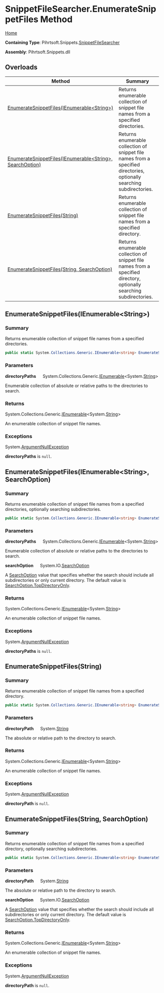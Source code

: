 # SnippetFileSearcher\.EnumerateSnippetFiles Method

[Home](../../../../README.md)

**Containing Type**: Pihrtsoft\.Snippets\.[SnippetFileSearcher](../README.md)

**Assembly**: Pihrtsoft\.Snippets\.dll

## Overloads

| Method | Summary |
| ------ | ------- |
| [EnumerateSnippetFiles(IEnumerable\<String>)](#Pihrtsoft_Snippets_SnippetFileSearcher_EnumerateSnippetFiles_System_Collections_Generic_IEnumerable_System_String__) | Returns enumerable collection of snippet file names from a specified directories\. |
| [EnumerateSnippetFiles(IEnumerable\<String>, SearchOption)](#Pihrtsoft_Snippets_SnippetFileSearcher_EnumerateSnippetFiles_System_Collections_Generic_IEnumerable_System_String__System_IO_SearchOption_) | Returns enumerable collection of snippet file names from a specified directories, optionally searching subdirectories\. |
| [EnumerateSnippetFiles(String)](#Pihrtsoft_Snippets_SnippetFileSearcher_EnumerateSnippetFiles_System_String_) | Returns enumerable collection of snippet file names from a specified directory\. |
| [EnumerateSnippetFiles(String, SearchOption)](#Pihrtsoft_Snippets_SnippetFileSearcher_EnumerateSnippetFiles_System_String_System_IO_SearchOption_) | Returns enumerable collection of snippet file names from a specified directory, optionally searching subdirectories\. |

## EnumerateSnippetFiles\(IEnumerable\<String>\) <a name="Pihrtsoft_Snippets_SnippetFileSearcher_EnumerateSnippetFiles_System_Collections_Generic_IEnumerable_System_String__"></a>

### Summary

Returns enumerable collection of snippet file names from a specified directories\.

```csharp
public static System.Collections.Generic.IEnumerable<string> EnumerateSnippetFiles(System.Collections.Generic.IEnumerable<string> directoryPaths)
```

### Parameters

**directoryPaths** &emsp; System\.Collections\.Generic\.[IEnumerable](https://docs.microsoft.com/en-us/dotnet/api/system.collections.generic.ienumerable-1)\<System\.[String](https://docs.microsoft.com/en-us/dotnet/api/system.string)>

Enumerable collection of absolute or relative paths to the directories to search\.

### Returns

System\.Collections\.Generic\.[IEnumerable](https://docs.microsoft.com/en-us/dotnet/api/system.collections.generic.ienumerable-1)\<System\.[String](https://docs.microsoft.com/en-us/dotnet/api/system.string)>

An enumerable collection of snippet file names\.

### Exceptions

System\.[ArgumentNullException](https://docs.microsoft.com/en-us/dotnet/api/system.argumentnullexception)

**directoryPaths** is `null`\.

## EnumerateSnippetFiles\(IEnumerable\<String>, SearchOption\) <a name="Pihrtsoft_Snippets_SnippetFileSearcher_EnumerateSnippetFiles_System_Collections_Generic_IEnumerable_System_String__System_IO_SearchOption_"></a>

### Summary

Returns enumerable collection of snippet file names from a specified directories, optionally searching subdirectories\.

```csharp
public static System.Collections.Generic.IEnumerable<string> EnumerateSnippetFiles(System.Collections.Generic.IEnumerable<string> directoryPaths, System.IO.SearchOption searchOption)
```

### Parameters

**directoryPaths** &emsp; System\.Collections\.Generic\.[IEnumerable](https://docs.microsoft.com/en-us/dotnet/api/system.collections.generic.ienumerable-1)\<System\.[String](https://docs.microsoft.com/en-us/dotnet/api/system.string)>

Enumerable collection of absolute or relative paths to the directories to search\.

**searchOption** &emsp; System\.IO\.[SearchOption](https://docs.microsoft.com/en-us/dotnet/api/system.io.searchoption)

A [SearchOption](https://docs.microsoft.com/en-us/dotnet/api/system.io.searchoption) value that specifies whether the search should include all subdirectories or only current directory\. The default value is [SearchOption.TopDirectoryOnly](https://docs.microsoft.com/en-us/dotnet/api/system.io.searchoption.topdirectoryonly)\.

### Returns

System\.Collections\.Generic\.[IEnumerable](https://docs.microsoft.com/en-us/dotnet/api/system.collections.generic.ienumerable-1)\<System\.[String](https://docs.microsoft.com/en-us/dotnet/api/system.string)>

An enumerable collection of snippet file names\.

### Exceptions

System\.[ArgumentNullException](https://docs.microsoft.com/en-us/dotnet/api/system.argumentnullexception)

**directoryPaths** is `null`\.

## EnumerateSnippetFiles\(String\) <a name="Pihrtsoft_Snippets_SnippetFileSearcher_EnumerateSnippetFiles_System_String_"></a>

### Summary

Returns enumerable collection of snippet file names from a specified directory\.

```csharp
public static System.Collections.Generic.IEnumerable<string> EnumerateSnippetFiles(string directoryPath)
```

### Parameters

**directoryPath** &emsp; System\.[String](https://docs.microsoft.com/en-us/dotnet/api/system.string)

The absolute or relative path to the directory to search\.

### Returns

System\.Collections\.Generic\.[IEnumerable](https://docs.microsoft.com/en-us/dotnet/api/system.collections.generic.ienumerable-1)\<System\.[String](https://docs.microsoft.com/en-us/dotnet/api/system.string)>

An enumerable collection of snippet file names\.

### Exceptions

System\.[ArgumentNullException](https://docs.microsoft.com/en-us/dotnet/api/system.argumentnullexception)

**directoryPath** is `null`\.

## EnumerateSnippetFiles\(String, SearchOption\) <a name="Pihrtsoft_Snippets_SnippetFileSearcher_EnumerateSnippetFiles_System_String_System_IO_SearchOption_"></a>

### Summary

Returns enumerable collection of snippet file names from a specified directory, optionally searching subdirectories\.

```csharp
public static System.Collections.Generic.IEnumerable<string> EnumerateSnippetFiles(string directoryPath, System.IO.SearchOption searchOption)
```

### Parameters

**directoryPath** &emsp; System\.[String](https://docs.microsoft.com/en-us/dotnet/api/system.string)

The absolute or relative path to the directory to search\.

**searchOption** &emsp; System\.IO\.[SearchOption](https://docs.microsoft.com/en-us/dotnet/api/system.io.searchoption)

A [SearchOption](https://docs.microsoft.com/en-us/dotnet/api/system.io.searchoption) value that specifies whether the search should include all subdirectories or only current directory\. The default value is [SearchOption.TopDirectoryOnly](https://docs.microsoft.com/en-us/dotnet/api/system.io.searchoption.topdirectoryonly)\.

### Returns

System\.Collections\.Generic\.[IEnumerable](https://docs.microsoft.com/en-us/dotnet/api/system.collections.generic.ienumerable-1)\<System\.[String](https://docs.microsoft.com/en-us/dotnet/api/system.string)>

An enumerable collection of snippet file names\.

### Exceptions

System\.[ArgumentNullException](https://docs.microsoft.com/en-us/dotnet/api/system.argumentnullexception)

**directoryPath** is `null`\.

